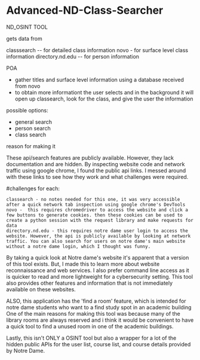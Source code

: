 # Advanced-ND-Class-Searcher

ND_OSINT TOOL

gets data from

classsearch -- for detailed class information
novo - for surface level class information
directory.nd.edu -- for person information

POA

- gather titles and surface level information using a database received from novo
- to obtain more informationt the user selects and in the background it will open up classearch, look for the class, and give the user the information

possible options:

- general search
- person search
- class search

reason for making it

These api/search features are publicly available. However, they lack documentation and are hidden.
By inspecting website code and network traffic using google chrome, I found the public api links.
I messed around with these links to see how they work and what challenges were required.

#challenges for each:
```
classearch - no notes needed for this one, it was very accessible after a quick network tab inspection using google chrome's DevTools
novo -  this requires chromedriver to access the website and click a few buttons to generate cookies. then these cookies can be used to create a python session with the request library and make requests for data
directory.nd.edu - this requires notre dame user login to access the website. However, the api is publicly available by looking at network traffic. You can also search for users on notre dame's main website without a notre dame login, which I thought was funny.
```
By taking a quick look at Notre dame's website it's apparent that a version of this tool exists.
But, I made this to learn more about website reconnaissance and web services.
I also prefer command line access as it is quicker to read and more lightweight for a cybersecurity setting. This tool also provides other features and information that is not immediately available on these websites.

ALSO, this application has the 'find a room' feature, which is intended for notre dame students who want to a find study spot in an academic building
    One of the main reasons for making this tool was because many of the library rooms are always reserved and i think it would be convenient 
    to have a quick tool to find a unused room in one of the academic buildings.

Lastly, this isn't ONLY a OSINT tool but also a wrapper for a lot of the hidden public APIs for the user list, course list, and course details provided by Notre Dame.

